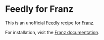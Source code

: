 # Feedly for Franz

This is an unofficial [Feedly](https://openphone.co/) recipe for [Franz](https://meetfranz.com/).

For installation, visit the [Franz documentation](https://github.com/meetfranz/plugins/blob/master/docs/integration.md#installation).